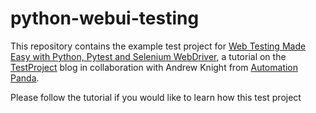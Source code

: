 # python-webui-testing
This repository contains the example test project for
[Web	Testing Made Easy with Python, Pytest and Selenium WebDriver](https://blog.testproject.io/2019/07/16/open-source-test-automation-python-pytest-selenium-webdriver/),
a tutorial on the [TestProject](https://blog.testproject.io/) blog
in collaboration with Andrew Knight from [Automation Panda](https://automationpanda.com/).

Please follow the tutorial if you would like to learn how this test project
